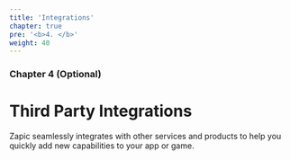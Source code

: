 ```yaml
---
title: 'Integrations'
chapter: true
pre: '<b>4. </b>'
weight: 40
---
```


### Chapter 4 (Optional)

# Third Party Integrations

Zapic seamlessly integrates with other services and products to help you quickly add new capabilities to your app or game.
